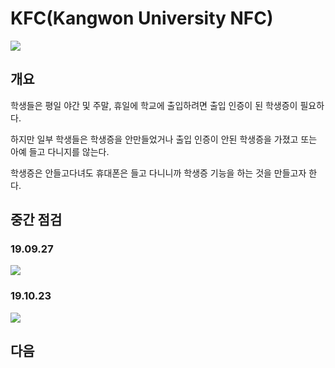 # KFC(Kangwon University NFC) #

<div>
<img src="https://user-images.githubusercontent.com/37291245/68148453-5f851f00-ff7f-11e9-8130-1c274e130f2a.PNG">
</div>

## 개요 ##
학생들은 평일 야간 및 주말, 휴일에 학교에 출입하려면 출입 인증이 된 학생증이 필요하다.

하지만 일부 학생들은 학생증을 안만들었거나 출입 인증이 안된 학생증을 가졌고 또는 아예 들고 다니지를 않는다.

학생증은 안들고다녀도 휴대폰은 들고 다니니까 학생증 기능을 하는 것을 만들고자 한다.

## 중간 점검 ##

### 19.09.27 ###

>
<div>
<img src="https://user-images.githubusercontent.com/37291245/68148473-67dd5a00-ff7f-11e9-8026-c0121bcbf58c.PNG">
</div>

### 19.10.23 ###
>
<div>
<img src="https://user-images.githubusercontent.com/37291245/68148525-7cb9ed80-ff7f-11e9-9c86-c1582aa7bf28.png">
</div>

## 다음 ##
